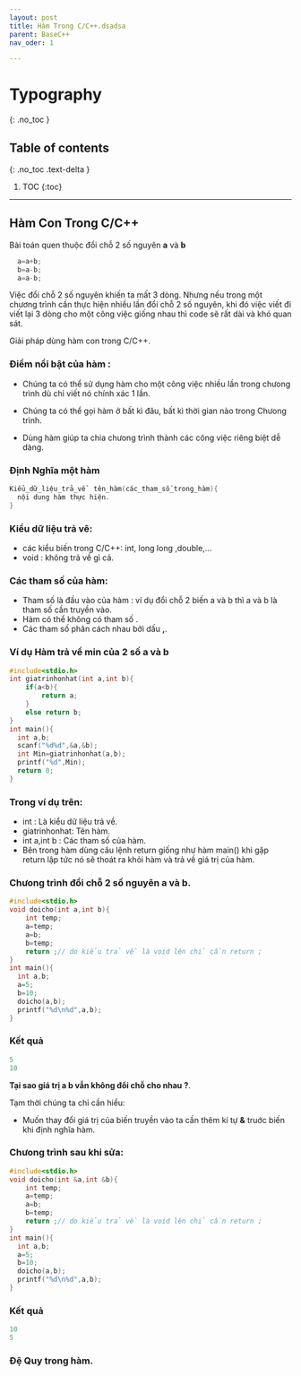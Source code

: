 ```yaml
---
layout: post
title: Hàm Trong C/C++.dsadsa
parent: BaseC++
nav_oder: 1

---
```


# Typography
{: .no_toc }

## Table of contents
{: .no_toc .text-delta }

1. TOC
{:toc}

---
## Hàm Con Trong C/C++
Bài toán quen thuộc đổi chỗ 2 số nguyên **a** và **b**
```c++
  a=a+b;
  b=a-b;
  a=a-b;
```
Việc đổi chỗ 2 số nguyên khiến ta mất 3 dòng. Nhưng nếu trong một chương trình cần thực hiện nhiều lần đổi chỗ 2 số nguyên,
khi đó việc viết đi viết lại 3 dòng cho một công việc giống nhau thì code sẽ rất dài và khó quan sát.

Giải pháp dùng hàm con trong C/C++.

### Điểm nổi bật của hàm :

* Chúng ta có thể sử dụng hàm cho một công việc nhiều lần trong chưong trình dù chỉ viết nó chính xác 1 lần.

* Chúng ta có thể gọi hàm ở bất kì đâu, bất kì thời gian nào trong Chưong trình.

* Dùng hàm giúp ta chia chưong trình thành các công việc riêng biệt dễ dàng.

### Định Nghĩa một hàm

```c++
Kiểu_dữ_liệu_trả_về  tên_hàm(các_tham_số_trong_hàm){
  nội dung hàm thực hiện.
}
```
### Kiểu dữ liệu trả vê:
* các kiểu biến trong C/C++: int, long long ,double,...
* void : không trả về gì cả.
### Các tham số của hàm:
* Tham số là đầu vào của hàm : ví dụ đổi chỗ 2 biến a và b thì a và b là tham số cần truyền vào.
* Hàm có thể không có tham số .
* Các tham số phân cách nhau bởi dấu **,**.
### Ví dụ Hàm trả về min của 2 số a và b
```c++
#include<stdio.h>
int giatrinhonhat(int a,int b){
    if(a<b){
        return a;
    }
    else return b;
}
int main(){
  int a,b;
  scanf("%d%d",&a,&b);
  int Min=giatrinhonhat(a,b);
  printf("%d",Min);
  return 0;
}
```
### Trong ví dụ trên:
* int : Là kiểu dữ liệu trả về.
* giatrinhonhat: Tên hàm.
* int a,int b : Các tham số của hàm.
* Bên trong hàm dùng câu lệnh return giống như hàm main() khi gặp return lập tức nó sẽ thoát ra khỏi hàm và trả về giá trị của hàm.

### Chưong trình đổi chỗ 2 số nguyên a và b.
```c++
#include<stdio.h>
void doicho(int a,int b){
    int temp;
    a=temp;
    a=b;
    b=temp;
    return ;// do kiểu trả về là void lên chỉ cần return ;
}
int main(){
  int a,b;
  a=5;
  b=10;
  doicho(a,b);
  printf("%d\n%d",a,b);
}
```
### Kết quả
```c++
5
10
```

**Tại sao giá trị a b vẫn không đổi chỗ cho nhau ?**.

Tạm thời chúng ta chỉ cần hiểu:

* Muốn thay đổi giá trị của biến truyền vào ta cần thêm kí tự **&** truớc biến khi định nghĩa hàm.

### Chưong trình sau khi sửa:
```c++
#include<stdio.h>
void doicho(int &a,int &b){
    int temp;
    a=temp;
    a=b;
    b=temp;
    return ;// do kiểu trả về là void lên chỉ cần return ;
}
int main(){
  int a,b;
  a=5;
  b=10;
  doicho(a,b);
  printf("%d\n%d",a,b);
}
```
### Kết quả
```c++
10
5
```
### Đệ Quy trong hàm.




